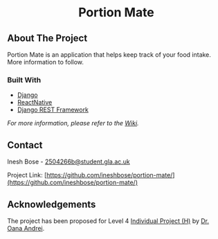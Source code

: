 <!-- PROJECT LOGO -->
<br />
<div align="center">
<p align="center">
  <!--<img alt="Portion Mate logo" src="" width=80%>-->

  <h1 align="center">Portion Mate</h1>

  <p align="center">
    <!-- BADGES / SHIELDS -->
  </p>
</p>
</div>



<!-- TABLE OF CONTENTS -->
<!-- NOT ADDED -->



<!-- ABOUT THE PROJECT -->
## About The Project

Portion Mate is an application that helps keep track of your food intake. More information to follow.

### Built With
* [Django](https://www.djangoproject.com/)
* [ReactNative](https://reactnative.dev/)
* [Django REST Framework](https://www.django-rest-framework.org/)

_For more information, please refer to the [Wiki](https://github.com/ineshbose/portion-mate/wiki)._



<!-- GETTING STARTED -->
<!-- NOT ADDED -->



<!-- CONTACT -->
## Contact

Inesh Bose - 2504266b@student.gla.ac.uk

Project Link: [https://github.com/ineshbose/portion-mate/](https://github.com/ineshbose/portion-mate/)



<!-- ACKNOWLEDGEMENTS -->
## Acknowledgements

The project has been proposed for Level 4 [Individual Project (H)](https://www.gla.ac.uk/coursecatalogue/course/?code=COMPSCI4025P) by [Dr. Oana Andrei](http://www.dcs.gla.ac.uk/~oandrei/).

<!--
### Supervision
* Dr. Oana Andrei

### Developers
* Inesh Bose
-->

